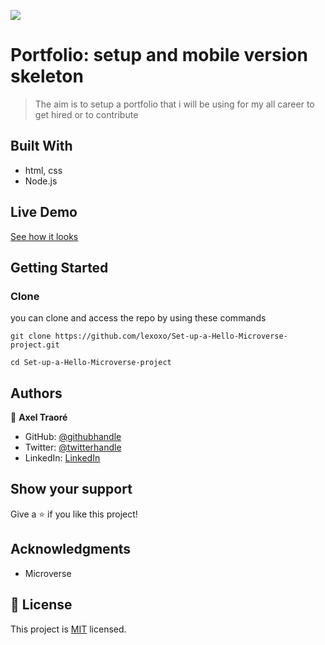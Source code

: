 ![](https://img.shields.io/badge/Microverse-blueviolet)

# Portfolio: setup and mobile version skeleton

> The aim is to setup a portfolio that i will be using for my all career to get hired or to contribute


## Built With

- html, css
- Node.js

## Live Demo

[See how it looks](https://lexoxo.github.io/Portfolio-setup-and-mobile-version-skeleton/)


## Getting Started

### Clone
you can clone and access the repo by using these commands

`git clone https://github.com/lexoxo/Set-up-a-Hello-Microverse-project.git`

`cd Set-up-a-Hello-Microverse-project`
 

## Authors

👤 **Axel Traoré**

- GitHub: [@githubhandle](https://github.com/lexoxo)
- Twitter: [@twitterhandle](https://twitter.com/axel_traore)
- LinkedIn: [LinkedIn](https://linkedin.com/in/axel-traoré-06110577/)

## Show your support

Give a ⭐️ if you like this project!

## Acknowledgments

- Microverse

## 📝 License

This project is [MIT](./MIT.md) licensed.